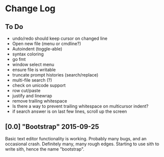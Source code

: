 Change Log
==========

## To Do

 - undo/redo should keep cursor on changed line
 - Open new file (menu or cmdline?)
 - Autoindent (toggle-able)
 - syntax coloring
 - go fmt
 - window select menu
 - ensure file is writable
 - truncate prompt histories (search/replace)
 - multi-file search (?)
 - check on unicode support
 - row cut/paste
 - justify and linewrap
 - remove trailing whitespace
 - Is there a way to prevent trailing whitespace on multicursor indent?
 - if search answer is on last few lines, scroll up the screen


## [0.0] "Bootstrap" 2015-09-25

Basic text editor functionality is working. Probably many bugs, and an
occasional crash.  Definitely many, many rough edges.  Starting to use
sith to write sith, hence the name "bootstrap".

